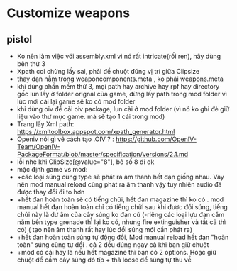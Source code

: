 # Customize weapons
## pistol
- Ko nên làm việc với assembly.xml vì nó rất intricate(rối ren), hãy dùng bên thứ 3
- Xpath coi chừng lấy sai, phải để chuột đúng vị trí giữa Clipsize
- thay đạn nằm trong weaponcomponents.meta , ko phải weapons.meta
- khi dùng phần mềm thứ 3, mọi path hay archive hay rpf hay directory gốc lun lấy ở folder orignal của game, đừng lấy path trong mod folder vì lúc mới cài lại game sẽ ko có mod folder
- khi dùng oiv để cài oiv package, lun cài ở mod folder (vì nó ko ghi đè giữ liệu vào thư mục game. mà sẽ tạo 1 cái trong mod)
- Trang lấy Xml path: https://xmltoolbox.appspot.com/xpath_generator.html
- Openiv nói gì về cách tạo .OIV ? : https://github.com/OpenIV-Team/OpenIV-PackageFormat/blob/master/specification/versions/2.1.md
- lỗi nhẹ khi ClipSize[@value="8"], bỏ số 8 đi ok
- mặc định game vs mod: 
- +các loại súng cùng type sẽ phát ra âm thanh hết đạn giống nhau. Vậy nên mod manual reload cũng phát ra âm thanh vậy tuy nhiên audio đã được thay đổi đi to hơn
- +hết đạn hoàn toàn sẽ có tiếng chữi, hết đạn magazine thì ko có  . mod manual hết đạn hoàn toàn chỉ có tiếng chữi sau khi được đổi súng, tiếng chửi này là dư âm của cây súng ko đạn cũ (-riêng các loại lựu đạn cầm nắm bên type grenade thì lại ko có, nhưng fire extinguisher và tất cả  thì có) ( tạo nên âm thanh rất hay lúc đổi súng mới cần phát ra)
- +hết đạn hoàn toàn súng tự động đổi, Mod manual reload hết đạn "hoàn toàn" súng cũng tự đổi . cả 2 đều đúng ngay cả khi bạn giữ chuột
- +mod có cái hay là nếu hết magazine thì bạn có 2 options. Hoạc giữ chuột để cầm cây súng đó típ + thả loose để súng tự thu về
